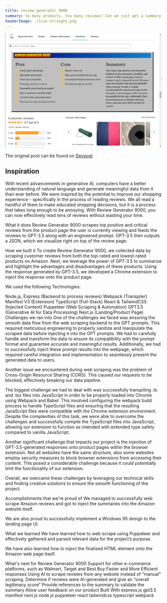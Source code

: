 ```yaml
---
title: review generator 9000
summary: So many products, too many reviews! Can we just get a summary, please?
headerImage: ./icon-straight.png
---
```


![review generator 9000 in action](../../assets/review-generator-example.png)

The original post can be found on [Devpost](https://devpost.com/software/review-generator-9000)

## Inspiration

With recent advancements in generative AI, computers have a better understanding of natural language and generate meaningful data from it than ever before. We were inspired by the potential to improve our shopping experience - specifically in the process of reading reviews. We all read a handful of them to make educated shopping decisions, but it is a process that takes long enough to be annoying. With Review Generator 9000, you can now effectively read tens of reviews without wasting your time.

What it does
Review Generator 9000 scrapes top positive and critical reviews from the product page the user is currently viewing and feeds the reviews to GPT-3.5 along with an engineered prompt. GPT-3.5 then outputs a JSON, which we visualize right on top of the review page.

How we built it
To create Review Generator 9000, we collected data by scraping customer reviews from both the top-rated and lowest-rated products on Amazon. Next, we leverage the power of GPT-3.5 to summarize and highlight the advantages and disadvantages of these products. Using the response generated by GPT-3.5, we developed a Chrome extension to inject the response onto the product page.

We used the following Technologies:

Node.js, Express (Backend to process reviews)
Webpack (Transpiler)
Manifest V3 (Extension)
TypeScript (Full-Stack)
React & TailwindCSS (Injected Content)
Puppeteer (Web Scraping & Automation)
GPT3.5 (Generative AI for Data Processing)
Next.js (Landing/Product Page)
Challenges we ran into
One of the challenges we faced was ensuring the smooth data flow from the web scraping backend to the GPT prompts. This required meticulous engineering to properly sanitize and manipulate the scraped data before injecting it into the GPT prompts. We had to carefully handle and transform the data to ensure its compatibility with the prompt format and guarantee accurate and meaningful results. Additionally, we had to successfully inject these prompt results into the webpage, which required careful integration and implementation to seamlessly present the generated data to users.

Another issue we encountered during web scraping was the problem of Cross-Origin Resource Sharing (CORS). This caused our requests to be blocked, effectively breaking our data pipeline.

The biggest challenge we had to deal with was successfully transpiling .ts and .tsx files into JavaScript in order to be properly loaded into Chrome using Webpack and Babel. This involved configuring the webpack build process to handle TypeScript files and ensuring that the resulting JavaScript files were compatible with the Chrome extension environment. Despite the complexities of this task, we were able to overcome the challenges and successfully compile the TypeScript files into JavaScript, allowing our extension to function as intended with extended type safety compared to vanilla JavaScript.

Another significant challenge that impacts our project is the injection of GPT-3.5-generated responses onto product pages within the browser extension. Not all websites have the same structure, also some websites employ security measures to block browser extensions from accessing their content. This posed a considerable challenge because it could potentially limit the functionality of our extension.

Overall, we overcame these challenges by leveraging our technical skills and finding creative solutions to ensure the smooth functioning of the project.

Accomplishments that we're proud of
We managed to successfully web scrape Amazon reviews and got to inject the summaries into the Amazon website itself.

We are also proud to successfully implement a Windows 95 design to the landing page UI.

What we learned
We have learned how to web scrape using Puppeteer and effectively gathered and parsed relevant data for the project’s purpose.

We have also learned how to inject the finalized HTML element onto the Amazon web page itself.

What's next for Review Generator 9000
Support for other e-commerce platforms, such as Walmart, Target and Best Buy
Faster and More Efficient responses
Using AI to scrape reviews from any website instead of “manual” scraping.
Determine if reviews were AI-generated and give an “overall legitimacy score”
Provide references to the summary to validate the summary
Allow user feedback on our product
Built With
express.js
gpt3.5
manifest
next.js
node.js
puppeteer
react
tailwindcss
typescript
webpack
